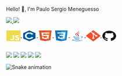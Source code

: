 Hello! 👋, I'm Paulo Sergio Meneguesso





 <div>
  <a href="https://github.com/Paulosmj">
  <img height="180em" src="https://github-readme-stats.vercel.app/api?username=Paulosmj&show_icons=true&theme=dracula&include_all_commits=true&count_private=true"/>
  <img height="180em" src="https://github-readme-stats.vercel.app/api/top-langs/?username=Paulosmj&layout=compact&langs_count=7&theme=dracula"/>
</div>
  
<div style="display: inline_block"><br>
  <img align="center" alt="psm-Js" height="30" width="40" src="https://raw.githubusercontent.com/devicons/devicon/master/icons/javascript/javascript-plain.svg">
  <img align="center" alt="psm-c" height="30" width="40" src="https://raw.githubusercontent.com/devicons/devicon/master/icons/c/c-plain.svg">
   <img align="center" alt="psm-HTML" height="30" width="40" src="https://raw.githubusercontent.com/devicons/devicon/master/icons/html5/html5-original.svg">
  <img align="center" alt="psm-CSS" height="30" width="40" src="https://raw.githubusercontent.com/devicons/devicon/master/icons/css3/css3-original.svg">
  <img align="center" alt="psm-Java" height="30" width="40" src="https://raw.githubusercontent.com/devicons/devicon/master/icons/java/java-original.svg">
  <img align="center" alt="psm-Git" height="30" width="40" src="https://raw.githubusercontent.com/devicons/devicon/master/icons/git/git-original.svg">
  <img align="center" alt="psm-Github" height="30" width="40" src="https://raw.githubusercontent.com/devicons/devicon/master/icons/github/github-original.svg">
  </div>
  
  ##
  
  <div> 
  <a href="https://www.facebook.com/paulo.meneguesso" target="_blank"><img src="https://img.shields.io/badge/Facebook-%230077B5?style=for-the-badge&logo=facebook&logoColor=white" target="_blank"></a>
  <a href="https://instagram.com/psmeneguesso" target="_blank"><img src="https://img.shields.io/badge/-Instagram-%23E4405F?style=for-the-badge&logo=instagram&logoColor=white" target="_blank"></a>
 	<a href="https://discord.gg/C3m4QAXy" target="_blank"><img src="https://img.shields.io/badge/Discord-7289DA?style=for-the-badge&logo=discord&logoColor=white" target="_blank"></a> 
  <a href ="mailto:psmeneguesso@gmail.com"><img src="https://img.shields.io/badge/Gmail-D14836?style=for-the-badge&logo=gmail&logoColor=white" target="_blank"></a>
  <a href="https://www.linkedin.com/in/paulo-s-meneguesso-0889a9208/" target="_blank"><img src="https://img.shields.io/badge/-LinkedIn-%230077B5?style=for-the-badge&logo=linkedin&logoColor=white" target="_blank"></a> 
   
    
  
 
</div>

 ![Snake animation](https://github.com/Paulosmj/Paulosmj/blob/output/github-contribution-grid-snake.svg)
